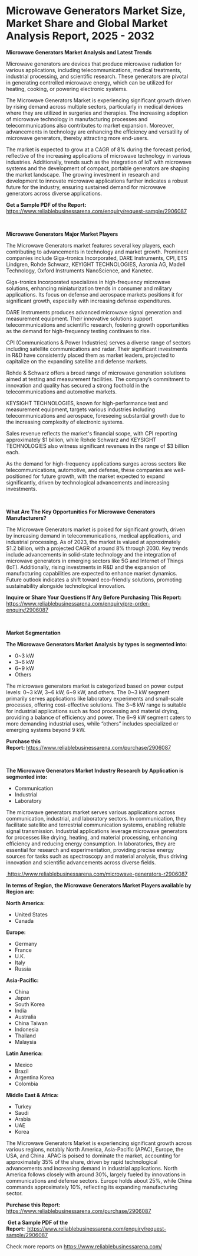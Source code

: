 <p><h1>Microwave Generators Market Size, Market Share and Global Market Analysis Report, 2025 - 2032</h1></p><p><strong>Microwave Generators Market Analysis and Latest Trends</strong></p>
<p><p>Microwave generators are devices that produce microwave radiation for various applications, including telecommunications, medical treatments, industrial processing, and scientific research. These generators are pivotal in generating controlled microwave energy, which can be utilized for heating, cooking, or powering electronic systems.</p><p>The Microwave Generators Market is experiencing significant growth driven by rising demand across multiple sectors, particularly in medical devices where they are utilized in surgeries and therapies. The increasing adoption of microwave technology in manufacturing processes and telecommunications also contributes to market expansion. Moreover, advancements in technology are enhancing the efficiency and versatility of microwave generators, thereby attracting more end-users.</p><p>The market is expected to grow at a CAGR of 8% during the forecast period, reflective of the increasing applications of microwave technology in various industries. Additionally, trends such as the integration of IoT with microwave systems and the development of compact, portable generators are shaping the market landscape. The growing investment in research and development to innovate microwave applications further indicates a robust future for the industry, ensuring sustained demand for microwave generators across diverse applications.</p></p>
<p><strong>Get a Sample PDF of the Report:&nbsp;</strong> <a href="https://www.reliablebusinessarena.com/enquiry/request-sample/2906087?utm_campaign=2994&utm_medium=2&utm_source=Github&utm_content=ia&utm_term=12032025&utm_id=microwave-generators">https://www.reliablebusinessarena.com/enquiry/request-sample/2906087</a></p>
<p>&nbsp;</p>
<p><strong>Microwave Generators Major Market Players</strong></p>
<p><p>The Microwave Generators market features several key players, each contributing to advancements in technology and market growth. Prominent companies include Giga-tronics Incorporated, DARE Instruments, CPI, ETS Lindgren, Rohde Schwarz, KEYIGHT TECHNOLOGIES, Aaronia AG, Madell Technology, Oxford Instruments NanoScience, and Kanetec. </p><p>Giga-tronics Incorporated specializes in high-frequency microwave solutions, enhancing miniaturization trends in consumer and military applications. Its focus on defense and aerospace markets positions it for significant growth, especially with increasing defense expenditures.</p><p>DARE Instruments produces advanced microwave signal generation and measurement equipment. Their innovative solutions support telecommunications and scientific research, fostering growth opportunities as the demand for high-frequency testing continues to rise.</p><p>CPI (Communications & Power Industries) serves a diverse range of sectors including satellite communications and radar. Their significant investments in R&D have consistently placed them as market leaders, projected to capitalize on the expanding satellite and defense markets.</p><p>Rohde & Schwarz offers a broad range of microwave generation solutions aimed at testing and measurement facilities. The company’s commitment to innovation and quality has secured a strong foothold in the telecommunications and automotive markets.</p><p>KEYSIGHT TECHNOLOGIES, known for high-performance test and measurement equipment, targets various industries including telecommunications and aerospace, foreseeing substantial growth due to the increasing complexity of electronic systems.</p><p>Sales revenue reflects the market's financial scope, with CPI reporting approximately $1 billion, while Rohde Schwarz and KEYSIGHT TECHNOLOGIES also witness significant revenues in the range of $3 billion each. </p><p>As the demand for high-frequency applications surges across sectors like telecommunications, automotive, and defense, these companies are well-positioned for future growth, with the market expected to expand significantly, driven by technological advancements and increasing investments.</p></p>
<p>&nbsp;</p>
<p><strong>What Are The Key Opportunities For Microwave Generators Manufacturers?</strong></p>
<p><p>The Microwave Generators market is poised for significant growth, driven by increasing demand in telecommunications, medical applications, and industrial processing. As of 2023, the market is valued at approximately $1.2 billion, with a projected CAGR of around 8% through 2030. Key trends include advancements in solid-state technology and the integration of microwave generators in emerging sectors like 5G and Internet of Things (IoT). Additionally, rising investments in R&D and the expansion of manufacturing capabilities are expected to enhance market dynamics. Future outlook indicates a shift toward eco-friendly solutions, promoting sustainability alongside technological innovation.</p></p>
<p><strong>Inquire or Share Your Questions If Any Before Purchasing This Report:</strong> <a href="https://www.reliablebusinessarena.com/enquiry/pre-order-enquiry/2906087?utm_campaign=2994&utm_medium=2&utm_source=Github&utm_content=ia&utm_term=12032025&utm_id=microwave-generators">https://www.reliablebusinessarena.com/enquiry/pre-order-enquiry/2906087</a></p>
<p>&nbsp;</p>
<p><strong>Market Segmentation</strong></p>
<p><strong>The Microwave Generators Market Analysis by types is segmented into:</strong></p>
<p><ul><li>0~3 kW</li><li>3~6 kW</li><li>6~9 kW</li><li>Others</li></ul></p>
<p><p>The microwave generators market is categorized based on power output levels: 0~3 kW, 3~6 kW, 6~9 kW, and others. The 0~3 kW segment primarily serves applications like laboratory experiments and small-scale processes, offering cost-effective solutions. The 3~6 kW range is suitable for industrial applications such as food processing and material drying, providing a balance of efficiency and power. The 6~9 kW segment caters to more demanding industrial uses, while “others” includes specialized or emerging systems beyond 9 kW.</p></p>
<p><strong>Purchase this Report:&nbsp;</strong><a href="https://www.reliablebusinessarena.com/purchase/2906087?utm_campaign=2994&utm_medium=2&utm_source=Github&utm_content=ia&utm_term=12032025&utm_id=microwave-generators">https://www.reliablebusinessarena.com/purchase/2906087</a></p>
<p>&nbsp;</p>
<p><strong>The Microwave Generators Market Industry Research by Application is segmented into:</strong></p>
<p><ul><li>Communication</li><li>Industrial</li><li>Laboratory</li></ul></p>
<p><p>The microwave generators market serves various applications across communication, industrial, and laboratory sectors. In communication, they facilitate satellite and terrestrial communication systems, enabling reliable signal transmission. Industrial applications leverage microwave generators for processes like drying, heating, and material processing, enhancing efficiency and reducing energy consumption. In laboratories, they are essential for research and experimentation, providing precise energy sources for tasks such as spectroscopy and material analysis, thus driving innovation and scientific advancements across diverse fields.</p></p>
<p><a href="https://www.reliablebusinessarena.com/microwave-generators-r2906087?utm_campaign=2994&utm_medium=2&utm_source=Github&utm_content=ia&utm_term=12032025&utm_id=microwave-generators">&nbsp;https://www.reliablebusinessarena.com/microwave-generators-r2906087</a></p>
<p><strong>In terms of Region, the Microwave Generators Market Players available by Region are:</strong></p>
<p>
    <p> <strong> North America: </strong>
        <ul>
            <li>United States</li>
            <li>Canada</li>
        </ul>
        </p> 
    <p> <strong> Europe: </strong>
        <ul>
            <li>Germany</li>
            <li>France</li>
            <li>U.K.</li>
            <li>Italy</li>
            <li>Russia</li>
        </ul>
        </p> 
    <p> <strong> Asia-Pacific: </strong>
        <ul>
            <li>China</li>
            <li>Japan</li>
            <li>South Korea</li>
            <li>India</li>
            <li>Australia</li>
            <li>China Taiwan</li>
            <li>Indonesia</li>
            <li>Thailand</li>
            <li>Malaysia</li>
        </ul>
        </p> 
    <p> <strong> Latin America: </strong>
        <ul>
            <li>Mexico</li>
            <li>Brazil</li>
            <li>Argentina Korea</li>
            <li>Colombia</li>
        </ul>
        </p> 
    <p> <strong> Middle East & Africa: </strong>
        <ul>
            <li>Turkey</li>
            <li>Saudi</li>
            <li>Arabia</li>
            <li>UAE</li>
            <li>Korea</li>
        </ul>
    </p>
    </p>
<p><p>The Microwave Generators Market is experiencing significant growth across various regions, notably North America, Asia-Pacific (APAC), Europe, the USA, and China. APAC is poised to dominate the market, accounting for approximately 35% of the share, driven by rapid technological advancements and increasing demand in industrial applications. North America follows closely with around 30%, largely fueled by innovations in communications and defense sectors. Europe holds about 25%, while China commands approximately 10%, reflecting its expanding manufacturing sector.</p></p>
<p><strong>Purchase this Report: </strong><a href="https://www.reliablebusinessarena.com/purchase/2906087?utm_campaign=2994&utm_medium=2&utm_source=Github&utm_content=ia&utm_term=12032025&utm_id=microwave-generators">https://www.reliablebusinessarena.com/purchase/2906087</a></p>
<p>&nbsp;<strong>Get a Sample PDF of the Report:&nbsp;&nbsp;</strong><a href="https://www.reliablebusinessarena.com/enquiry/request-sample/2906087?utm_campaign=2994&utm_medium=2&utm_source=Github&utm_content=ia&utm_term=12032025&utm_id=microwave-generators">https://www.reliablebusinessarena.com/enquiry/request-sample/2906087</a></p>
<p><strong></strong></p>
<p>Check more reports on <a href="https://www.reliablebusinessarena.com/?utm_campaign=2994&utm_medium=2&utm_source=Github&utm_content=ia&utm_term=12032025&utm_id=microwave-generators">https://www.reliablebusinessarena.com/</a></p>